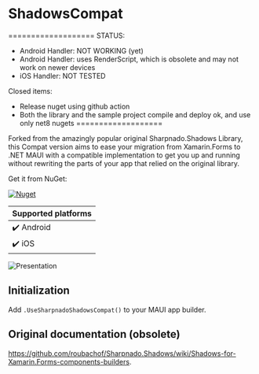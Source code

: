 # ShadowsCompat 

===================
STATUS:
- Android Handler: NOT WORKING (yet)
- Android Handler: uses RenderScript, which is obsolete and may not work on newer devices
- iOS Handler: NOT TESTED

Closed items:
- Release nuget using github action
- Both the library and the sample project compile and deploy ok, and use only net8 nugets
===================

Forked from the amazingly popular original Sharpnado.Shadows Library, this Compat version aims to ease your migration from Xamarin.Forms to .NET MAUI with a compatible implementation to get you up and running without rewriting the parts of your app that relied on the original library.

Get it from NuGet:

[![Nuget](https://img.shields.io/nuget/v/ShadowsCompat.svg)](https://www.nuget.org/packages/Softlion.ShadowsCompat)

| Supported platforms        |
|----------------------------|
| :heavy_check_mark: Android |
| :heavy_check_mark: iOS     |

![Presentation](Docs/github_banner.png)

## Initialization
Add `.UseSharpnadoShadowsCompat()` to your MAUI app builder.


## Original documentation (obsolete)
https://github.com/roubachof/Sharpnado.Shadows/wiki/Shadows-for-Xamarin.Forms-components-builders.
